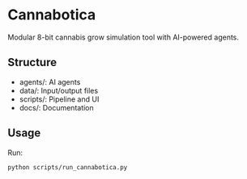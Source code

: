 # Cannabotica

Modular 8-bit cannabis grow simulation tool with AI-powered agents.

## Structure

- agents/: AI agents
- data/: Input/output files
- scripts/: Pipeline and UI
- docs/: Documentation

## Usage

Run:

```bash
python scripts/run_cannabotica.py
